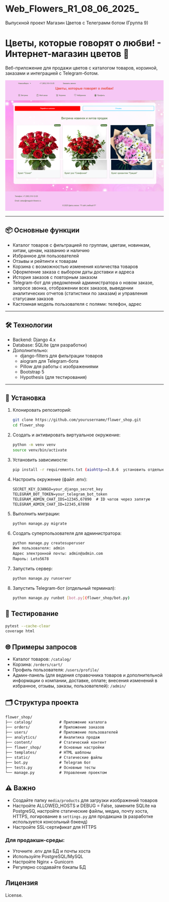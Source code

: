 # Web_Flowers_R1_08_06_2025_
Выпускной проект Магазин Цветов с Телеграмм ботом (Группа 9)

# Цветы, которые говорят о любви! - Интернет-магазин цветов  🎉

Веб-приложение для продажи цветов с каталогом товаров, корзиной, заказами и интеграцией с Telegram-ботом.

![img.png](img.png)![img_1.png](img_1.png)

---

## 📦 Основные функции

- Каталог товаров с фильтрацией по группам, цветам, новинкам, хитам, ценам, названию и наличию
- Избранное для пользователей
- Отзывы и рейтинги к товарам
- Корзина с возможностью изменения количества товаров
- Оформление заказа с выбором даты доставки и адреса
- История заказов с повторным заказом
- Telegram-бот для уведомлений администратора о новом заказе, запросе звонка, отображении всех заказов, выведении аналитических отчетов (статистики по заказам) и управления статусами заказов
- Кастомная модель пользователя с полями: телефон, адрес

---

## 🛠 Технологии

- Backend: Django 4.x
- Database: SQLite (для разработки)
- Дополнительно: 
  - django-filters для фильтрации товаров
  - aiogram для Telegram-бота
  - Pillow для работы с изображениями
  - Bootstrap 5
  - Hypothesis (для тестирования)

---

## 🚀 Установка

1. Клонировать репозиторий:

    ```bash
    git clone https://github.com/yourusername/flower_shop.git
    cd flower_shop
    ```

2. Создать и активировать виртуальное окружение:

    ```bash
    python -m venv venv
    source venv/bin/activate
    ```

3. Установить зависимости:

    ```bash
    pip install -r requirements.txt (aiohttp==3.8.6  установить отдельно)
    ```

4. Настроить окружение (файл .env):

    ```plaintext
    SECRET_KEY_DJANGO=your_django_secret_key
    TELEGRAM_BOT_TOKEN=your_telegram_bot_token
    TELEGRAM_ADMIN_CHAT_IDS=12345,67890  # ID чатов через запятую
    TELEGRAM_ADMIN_CHAT_ID=12345,67890   
   ```

5. Выполнить миграции:

    ```bash
    python manage.py migrate
    ```

6. Создать суперпользователя для администратора:

    ```bash
    python manage.py createsuperuser  
    Имя пользователя: admin
    Адрес электронной почты: admin@admin.com
    Пароль: Leto5678

    ```

7. Запустить сервер:

    ```bash
    python manage.py runserver
    ```

8. Запустить Telegram-бот (отдельный терминал):

    ```bash
    python manage.py runbot [bot.py](flower_shop/bot.py)
    ```

## 🧪 Тестирование

```bash
pytest --cache-clear
coverage html
```

## 🌐 Примеры запросов

- Каталог товаров: `/catalog/`
- Корзина: `/orders/cart/`
- Профиль пользователя: `/users/profile/`
- Админ-панель (для ведения справочника товаров и дополнительной информации о компании, доставке, оплате; внесения изменений в избранное, отзывы, заказы, пользователей): `/admin/`

## 🗂 Структура проекта

```
flower_shop/
├── catalog/            # Приложение каталога
├── orders/             # Приложение заказов
├── users/              # Приложение пользователей
├── analytics/          # Аналитика продаж
├── content/            # Статический контент
├── flower_shop/        # Основные настройки
├── templates/          # HTML шаблоны
├── static/             # Статические файлы
├── bot.py              # Telegram бот
├── tests.py            # Основные тесты
└── manage.py           # Управление проектом
```

## ⚠️ Важно

- Создайте папку `media/products` для загрузки изображений товаров
- Настройте ALLOWED_HOSTS и DEBUG = False, замените SQLite на PostgreSQ, настройте статические файлы, медиа, почту хоста, HTTPS, логирование  в `settings.py` для продакшна (в разработке используется консольный бэкенд)
- Настройте SSL-сертификат для HTTPS

### Для продакшн-среды:

- Уточните .env для БД и почты хоста
- Используйте PostgreSQL/MySQL
- Настройте Nginx + Gunicorn
- Регулярно создавайте бэкапы БД

## Лицензия

License.
